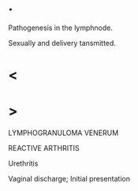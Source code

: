 # .

Pathogenesis in the lymphnode.

Sexually and delivery tansmitted.

# <

# >

LYMPHOGRANULOMA VENERUM

REACTIVE ARTHRITIS

Urethritis

Vaginal discharge; Initial presentation
